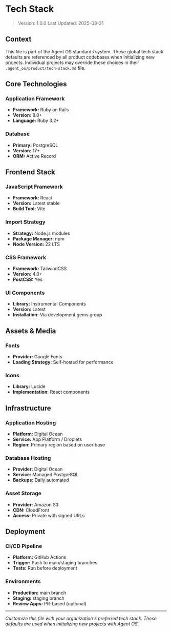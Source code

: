 # Tech Stack

> Version: 1.0.0
> Last Updated: 2025-08-31

## Context

This file is part of the Agent OS standards system. These global tech stack defaults are referenced by all product codebases when initializing new projects. Individual projects may override these choices in their `.agent_os/product/tech-stack.md` file.

## Core Technologies

### Application Framework
- **Framework:** Ruby on Rails
- **Version:** 8.0+
- **Language:** Ruby 3.2+

### Database
- **Primary:** PostgreSQL
- **Version:** 17+
- **ORM:** Active Record

## Frontend Stack

### JavaScript Framework
- **Framework:** React
- **Version:** Latest stable
- **Build Tool:** Vite

### Import Strategy
- **Strategy:** Node.js modules
- **Package Manager:** npm
- **Node Version:** 22 LTS

### CSS Framework
- **Framework:** TailwindCSS
- **Version:** 4.0+
- **PostCSS:** Yes

### UI Components
- **Library:** Instrumental Components
- **Version:** Latest
- **Installation:** Via development gems group

## Assets & Media

### Fonts
- **Provider:** Google Fonts
- **Loading Strategy:** Self-hosted for performance

### Icons
- **Library:** Lucide
- **Implementation:** React components

## Infrastructure

### Application Hosting
- **Platform:** Digital Ocean
- **Service:** App Platform / Droplets
- **Region:** Primary region based on user base

### Database Hosting
- **Provider:** Digital Ocean
- **Service:** Managed PostgreSQL
- **Backups:** Daily automated

### Asset Storage
- **Provider:** Amazon S3
- **CDN:** CloudFront
- **Access:** Private with signed URLs

## Deployment

### CI/CD Pipeline
- **Platform:** GitHub Actions
- **Trigger:** Push to main/staging branches
- **Tests:** Run before deployment

### Environments
- **Production:** main branch
- **Staging:** staging branch
- **Review Apps:** PR-based (optional)

---

*Customize this file with your organization's preferred tech stack. These defaults are used when initializing new projects with Agent OS.*
